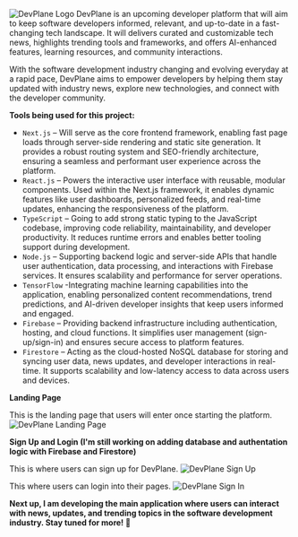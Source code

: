 ![DevPlane Logo](https://github.com/user-attachments/assets/36608ffb-7d1d-4c2e-bc3b-936c281a6389)
DevPlane is an  upcoming developer platform that will aim to keep software developers informed, relevant, and up-to-date in a fast-changing tech landscape. It will delivers curated and customizable tech news, highlights trending tools and frameworks, and offers AI-enhanced features, learning resources, and community interactions.

With the software development industry changing and evolving everyday at a rapid pace, DevPlane aims to empower developers by helping them stay updated with industry news, explore new technologies, and connect with the developer community.

**Tools being used for this project:**

- `Next.js` – Will serve as the core frontend framework, enabling fast page loads through server-side rendering and static site generation. It provides a robust routing system and SEO-friendly architecture, ensuring a seamless and performant user experience across the platform.
- `React.js` – Powers the interactive user interface with reusable, modular components. Used within the Next.js framework, it enables dynamic features like user dashboards, personalized feeds, and real-time updates, enhancing the responsiveness of the platform.
- `TypeScript` –  Going to add strong static typing to the JavaScript codebase, improving code reliability, maintainability, and developer productivity. It reduces runtime errors and enables better tooling support during development.
- `Node.js` –  Supporting backend logic and server-side APIs that handle user authentication, data processing, and interactions with Firebase services. It ensures scalability and performance for server operations.
- `TensorFlow` -Integrating machine learning capabilities into the application, enabling personalized content recommendations, trend predictions, and AI-driven developer insights that keep users informed and engaged.
- `Firebase` – Providing backend infrastructure including authentication, hosting, and cloud functions. It simplifies user management (sign-up/sign-in) and ensures secure access to platform features.
- `Firestore` – Acting as the cloud-hosted NoSQL database for storing and syncing user data, news updates, and developer interactions in real-time. It supports scalability and low-latency access to data across users and devices.

**Landing Page**

This is the landing page that users will enter once starting the platform.
![DevPlane Landing Page](https://github.com/user-attachments/assets/605da323-b676-4922-8f68-0a12db20f9e3)

**Sign Up and Login (I'm still working on adding database and authentation logic with Firebase and Firestore)**

This is where users can sign up for DevPlane.
![DevPlane Sign Up](https://github.com/user-attachments/assets/ca9ae2ef-11e7-4aaf-aec6-14afe83ac94d)

This where users can login into their pages.
![DevPlane Sign In](https://github.com/user-attachments/assets/88143694-1e07-4152-82e6-03094d729f8a)


**Next up, I am developing the main application where users can interact with news, updates, and trending topics in the software development industry. Stay tuned for more! 🚀**


